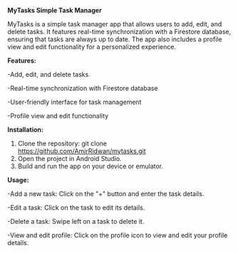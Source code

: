 **MyTasks Simple Task Manager**

MyTasks is a simple task manager app that allows users to add, edit, and delete tasks. It features real-time synchronization with a Firestore database, ensuring that tasks are always up to date. The app also includes a profile view and edit functionality for a personalized experience.

**Features:**

-Add, edit, and delete tasks

-Real-time synchronization with Firestore database

-User-friendly interface for task management

-Profile view and edit functionality

**Installation:**

1. Clone the repository: git clone https://github.com/AmirRidwan/mytasks.git
2. Open the project in Android Studio.
3. Build and run the app on your device or emulator.

**Usage:**

-Add a new task: Click on the "+" button and enter the task details.

-Edit a task: Click on the task to edit its details.

-Delete a task: Swipe left on a task to delete it.

-View and edit profile: Click on the profile icon to view and edit your profile details.
